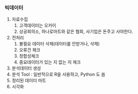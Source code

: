 ### 빅데이터

1. 자료수집
   1. 고객데이터는 오카이
   2. 상공회의소, 하나로마트와 같은 협회, 사기업은 돈주고 사야한다.
2. 전처리
   1. 불필요 데이터 삭제(데이터를 안받거나, 삭제)
   2. 오류건 체크
   3. 정합성체크
   4. 중요데이터가 있는 지 없는 지 체크
3. 분석데이터 생성
4. 분석 Tool : 일반적으로 R을 사용하고, Python 도 씀
5. 정리된 데이터 마트
6. 시각화